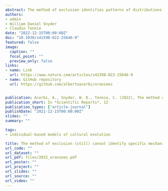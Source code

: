 ```yaml
---
abstract: The method of exclusion identifies patterns of distributions of behaviours and/or artefact forms among different groups, where these patterns are deemed unlikely to arise from purely genetic and/or ecological factors. The presence of such patterns is often used to establish whether a species is cultural or not—i.e. whether a species uses social learning or not. Researchers using or describing this method have often pointed out that the method cannot pinpoint which specific type(s) of social learning resulted in the observed patterns. However, the literature continues to contain such inferences. In a new attempt to warn against these logically unwarranted conclusions, we illustrate this error using a novel approach. We use an individual-based model, focused on wild ape cultural patterns—as these patterns are the best-known cases of animal culture and as they also contain the most frequent usage of the unwarranted inference for specific social learning mechanisms. We built a model that contained agents unable to copy specifics of behavioural or artefact forms beyond their individual reach (which we define as “copying”). We did so, as some of the previous inference claims related to social learning mechanisms revolve around copying defined in this way. The results of our model however show that non-copying social learning can already reproduce the defining—even iconic—features of observed ape cultural patterns detected by the method of exclusion. This shows, using a novel model approach, that copying processes are not necessary to produce the cultural patterns that are sometimes still used in an attempt to identify copying processes. Additionally, our model could fully control for both environmental and genetic factors (impossible in real life) and thus offers a new validity check for the method of exclusion as related to general cultural claims—a check that the method passed. Our model also led to new and additional findings, which we likewise discuss.
authors:
- admin
- William Daniel Snyder
- Claudio Tennie
date: "2022-12-15T00:00:00Z"
doi: "10.1038/s41598-022-25646-9"
featured: false
image:
  caption: ""
  focal_point: ""
  preview_only: false
links:
- name: Link
  url: https://www.nature.com/articles/s41598-022-25646-9
- name: GitHub repository
  url: https://github.com/albertoacerbi/oranzees


publication: Acerbi, A., Snyder, W. D., Tennie, C. (2022), The method of exclusion (still) cannot identify specific mechanisms of cultural inheritance, *Scientific Reports*, 12
publication_short: In *Scientific Reports*, 12
publication_types: ["article-journal"]
publishDate: "2021-12-15T00:00:00Z"
slides: ""
summary: ""

tags:
- individual-based models of cultural evolution

title: The method of exclusion (still) cannot identify specific mechanisms of cultural inheritance
url_code: ""
url_dataset: ""
url_pdf: files/2022_oranzees.pdf
url_poster: ""
url_project: ""
url_slides: ""
url_source: ""
url_video: ""
---
```

<script id="altmetric-embed-js" type="text/javascript"
src='https://d1bxh8uas1mnw7.cloudfront.net/assets/embed.js'></script>

<div data-badge-details="right" data-badge-type="donut" data-doi="10.1038/s41598-022-25646-9" data-hide-no-mentions="true" class="altmetric-embed"></div>


